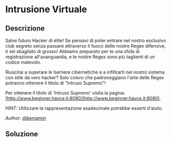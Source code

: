 # Intrusione Virtuale

## Descrizione
Salve futuro Hacker di élite! Se pensavi di poter entrare nel nostro esclusivo club segreto senza passare attraverso il fuoco delle nostre Regex difensive, 
ti sei sbagliato di grosso! Abbiamo preparato per te una sfida di registrazione all'avanguardia, e le nostre Regex sono più taglienti di un codice malevolo.

Riuscirai a superare le barriere cibernetiche e a infiltrarti nel nostro sistema con stile da vero hacker? 
Solo coloro che padroneggiano l'arte delle Regex potranno ottenere il titolo di "Intruso Supremo"!

Per ottenere il titolo di 'Intruso Supremo' visita la pagina: [http://www.beginner.havce.it:8080](http://www.beginner.havce.it:8080).

HINT: Utilizzare la rappresentazione esadecimale potrebbe esserti d'aiuto.

*Author: [@benjamin](https://github.com/b3nj4m1no)*


## Soluzione
